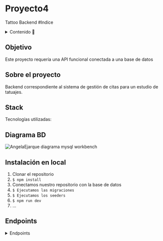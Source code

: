 # Proyecto4
Tattoo Backend
#Indice

<details>
  <summary>Contenido 📝</summary>
  <ol>
    <li><a href="#objetivo">Objetivo</a></li>
    <li><a href="#sobre-el-proyecto">Sobre el proyecto</a></li>
    <li><a href="#stack">Stack</a></li>
    <li><a href="#diagrama-bd">Diagrama</a></li>
    <li><a href="#instalación-en-local">Instalación</a></li>
    <li><a href="#endpoints">Endpoints</a></li>
    <li><a href="#futuras-funcionalidades">Futuras funcionalidades</a></li>
    <li><a href="#contribuciones">Contribuciones</a></li>
    <li><a href="#desarrollo">Desarrollo</a></li>

  </ol>
</details>

## Objetivo
Este proyecto requería una API funcional conectada a una base de datos 

## Sobre el proyecto
Backend correspondiente al sistema de gestión de citas para un estudio de tatuajes. 


## Stack
Tecnologías utilizadas:



## Diagrama BD
![AngelaEjarque diagrama mysql workbench](https://github.com/AngelaEjarque/proyecto4/assets/147879332/4529795d-767e-4a4b-9573-5df9440d3415)


## Instalación en local
1. Clonar el repositorio
2. ` $ npm install `
3. Conectamos nuestro repositorio con la base de datos 
4. ``` $ Ejecutamos las migraciones ``` 
5. ``` $ Ejecutamos los seeders ``` 
6. ``` $ npm run dev ``` 
7. ...

## Endpoints
<details>
<summary>Endpoints</summary>

- USERS

    - Crear User

            POST http://localhost:3000/api/users/register
            
        body:
       
        {
            "username": "test3",
            "name": "test3",
            "surname": "test3",
            "phone": "742.726.3724",
            "email": "test3@test.com",
            "password_hash": "test1233"
        }

    
    - LOGIN

            POST http://localhost:3000/api/auth/login  
        body:
            "email": "test3@test.com",
            "password_hash": "test1233"

    -  Obtener todos los usuarios 
    
            GET http://localhost:3000/api/users

    
    - Get user by id 
    
            GET http://localhost:3000/api/users/:id

            
    - Update user info 
    
            PATCH http://localhost:3000/api/user/:id
        body: 
          
                
                {
                "username" : "Cambio333UsiarioPrueba",
                "name": "Cam33UsiarioPr",
                "surname": "USUCita",
                "password_hash": "123456",
                "email" : "Priue@example.com"
                 }

- ARTISTAS
    
    -Crear tatuador (super_admin)
        
      POST http://localhost:3000/api/artist/create
      
    body:  
        
    
            {
                "username" : "UserArtis",
                "name": "UserAr",
                "surname": "Auser",
                "password_hash": "123456",
                "email" : "auser@example.com"
            }

    -Ver tatuador por id
        
        GET http://localhost:3000/api/artist/:id

    -Perfil del tatuador (con id)

        GET http://localhost:3000/api/artist/artistprofile/:id
        
    -Ver todos los tatuadores
    
        GET http://localhost:3000/api/artist


- CITAS

    -Crear Cita

            POST http://localhost:3000/api/appointment/create
            
    body:
      
            
            {
                "user_id": 9,
                "artist_id": 7,
                "date": "2024-04-12",
                "hour": "13:00h"
            }
            
    -Ver todas las citas (super_admin)
        
            GET http://localhost:3000/api/appointment
            
    -Actualizar citas (con id)
    
            PATCH http://localhost:3000/api/appointment/1
      
    -Borrar cita (con id de cita)
    
            DELETE http://localhost:3000/api/appointment/1
            
  
 
                    
## Contribuciones
Las sugerencias y aportaciones son siempre bienvenidas.  

Puedes hacerlo de dos maneras:

1. Abriendo una issue
2. Crea un fork del repositorio
    - Crea una nueva rama  
        ```
        $ git checkout -b feature/nombreUsuario-mejora
        ```
    - Haz un commit con tus cambios 
        ```
        $ git commit -m 'feat: mejora X cosa'
        ```
    - Haz push a la rama 
        ```
        $ git push origin feature/nombreUsuario-mejora
        ```
    - Abre una solicitud de Pull Request





